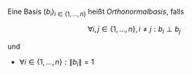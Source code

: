 Eine Basis $(b_i)_{i \in \{ 1, \dots, n \}}$ heißt *Orthonormalbasis*, falls

$$
	\forall i, j \in \{ 1, \dots, n \}, i \ne j : b_i \perp b_j
$$

und
- $\forall i \in \{ 1, \dots, n \} : \| b_i \| = 1$